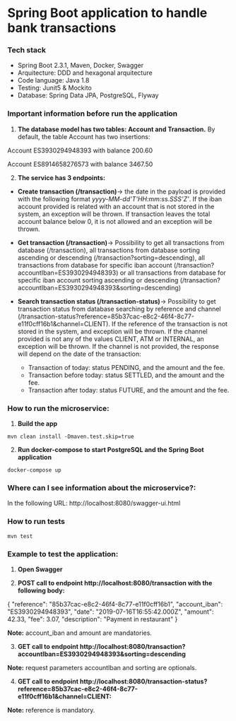 # Spring Boot application to handle bank transactions

### Tech stack
* Spring Boot 2.3.1, Maven, Docker, Swagger
* Arquitecture: DDD and hexagonal arquitecture
* Code language: Java 1.8
* Testing: Junit5 & Mockito
* Database: Spring Data JPA, PostgreSQL, Flyway

### Important information before run the application
1. **The database model has two tables: Account and Transaction.** By default, the table Account has two insertions:

Account ES3930294948393 with balance 200.60

Account ES8914658276573 with balance 3467.50

2. **The service has 3 endpoints:**
* **Create transaction (/transaction)**-> the date in the payload is provided with the following format *yyyy-MM-dd'T'HH:mm:ss.SSS'Z'*. If the iban account provided is related with an account that is not stored in the system, an exception will be thrown. If transaction leaves the total account balance below 0, it is not allowed and an exception will be thrown.

* **Get transaction (/transaction)**-> Possibility to get all transactions from database (/transaction), all transactions from database sorting ascending or descending (/transaction?sorting=descending), all transactions from database for specific iban account (/transaction?accountIban=ES3930294948393) or all transactions from database for specific iban account sorting ascending or descending (/transaction?accountIban=ES3930294948393&sorting=descending)

* **Search transaction status (/transaction-status)**-> Possibility to get transaction status from database searching by reference and channel (/transaction-status?reference=85b37cac-e8c2-46f4-8c77-e11f0cff16b1&channel=CLIENT). If the reference of the transaction is not stored in the system, and exception will be thrown. If the channel provided is not any of the values CLIENT, ATM or INTERNAL, an exception will be thrown. If the channel is not provided, the response will depend on the date of the transaction:
    - Transaction of today: status PENDING, and the amount and the fee.
    - Transaction before today: status SETTLED, and the amount and the fee.
    - Transaction after today: status FUTURE, and the amount and the fee.

### How to run the microservice:
1. **Build the app**
```
mvn clean install -Dmaven.test.skip=true
```

2. **Run docker-compose to start PostgreSQL and the Spring Boot application**
```
docker-compose up
```

### Where can I see information about the microservice?:

In the following URL: http://localhost:8080/swagger-ui.html


### How to run tests
```
mvn test
```

### Example to test the application:
1. **Open Swagger**

2. **POST call to endpoint http://localhost:8080/transaction with the following body:**

{
    "reference": "85b37cac-e8c2-46f4-8c77-e11f0cff16b1",
    "account_iban": "ES3930294948393",
    "date": "2019-07-16T16:55:42.000Z",
    "amount": 42.33,
    "fee": 3.07,
    "description": "Payment in restaurant" 
}

**Note:** account_iban and amount are mandatories.

3. **GET call to endpoint http://localhost:8080/transaction?accountIban=ES3930294948393&sorting=descending**

**Note:** request parameters accountIban and sorting are optionals.

4. **GET call to endpoint http://localhost:8080/transaction-status?reference=85b37cac-e8c2-46f4-8c77-e11f0cff16b1&channel=CLIENT:**

**Note:** reference is mandatory.
